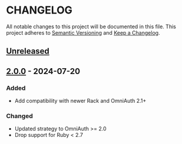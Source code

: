 # CHANGELOG

All notable changes to this project will be documented in this file.
This project adheres to [Semantic Versioning](http://semver.org/) and [Keep a Changelog](http://keepachangelog.com/).

## [Unreleased]

## [2.0.0] - 2024-07-20

### Added

- Add compatibility with newer Rack and OmniAuth 2.1+

### Changed

- Updated strategy to OmniAuth >= 2.0
- Drop support for Ruby < 2.7

[Unreleased]: https://github.com/jgraichen/omniauth-multipassword/compare/v2.0.0...HEAD
[2.0.0]: https://github.com/jgraichen/omniauth-multipassword/releases/tag/v2.0.0
